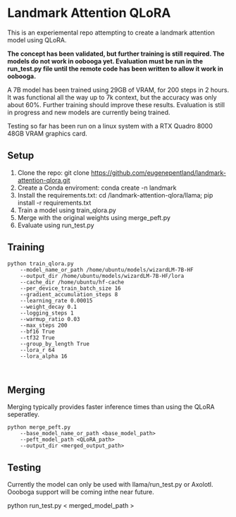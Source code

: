 # Landmark Attention QLoRA

This is an experiemental repo attempting to create a landmark attention model using QLoRA.

**The concept has been validated, but further training is still required. The models do not work in oobooga yet. Evaluation must be run in the run_test.py file until the remote code has been written to allow it work in oobooga.**

A 7B model has been trained using 29GB of VRAM, for 200 steps in 2 hours. It was functional all the way up to 7k context, but the accuracy was only about 60%. Further training should improve these results. Evaluation is still in progress and new models are currently being trained.

Testing so far has been run on a linux system with a RTX Quadro 8000 48GB VRAM graphics card.

## Setup
1. Clone the repo: git clone https://github.com/eugenepentland/landmark-attention-qlora.git
2. Create a Conda enviroment: conda create -n landmark 
3. Install the requirements.txt: cd /landmark-attention-qlora/llama; pip install -r requirements.txt
4. Train a model using train_qlora.py
5. Merge with the original weights using merge_peft.py
6. Evaluate using run_test.py


## Training

```
python train_qlora.py  
    --model_name_or_path /home/ubuntu/models/wizardLM-7B-HF 
    --output_dir /home/ubuntu/models/wizardLM-7B-HF/lora 
    --cache_dir /home/ubuntu/hf-cache 
    --per_device_train_batch_size 16     
    --gradient_accumulation_steps 8     
    --learning_rate 0.00015     
    --weight_decay 0.1     
    --logging_steps 1     
    --warmup_ratio 0.03 
    --max_steps 200 
    --bf16 True 
    --tf32 True 
    --group_by_length True 
    --lora_r 64 
    --lora_alpha 16 
    
   
```
## Merging
Merging typically provides faster inference times than using the QLoRA seperatley.
```
python merge_peft.py   
    --base_model_name_or_path <base_model_path> 
    --peft_model_path <QLoRA_path> 
    --output_dir <merged_output_path> 
```

## Testing
Currently the model can only be used with llama/run_test.py or Axolotl. Oooboga support will be coming inthe near future.

python run_test.py < merged_model_path >